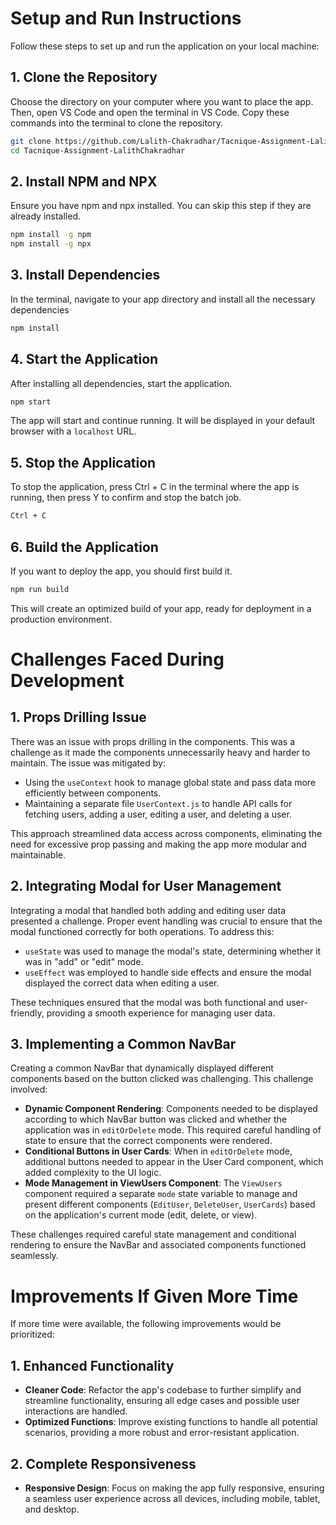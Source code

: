 # Setup and Run Instructions

Follow these steps to set up and run the application on your local machine:

## 1. Clone the Repository
Choose the directory on your computer where you want to place the app. Then, open VS Code and open the terminal in VS Code. Copy these commands into the terminal to clone the repository.

```bash
git clone https://github.com/Lalith-Chakradhar/Tacnique-Assignment-LalithChakradhar.git
cd Tacnique-Assignment-LalithChakradhar
```

## 2. Install NPM and NPX
Ensure you have npm and npx installed. You can skip this step if they are already installed.

```bash
npm install -g npm
npm install -g npx
```

## 3. Install Dependencies
In the terminal, navigate to your app directory and install all the necessary dependencies

```bash
npm install
```

## 4. Start the Application
After installing all dependencies, start the application.

```bash
npm start
```
The app will start and continue running. It will be displayed in your default browser with a `localhost` URL.


## 5. Stop the Application
To stop the application, press Ctrl + C in the terminal where the app is running, then press Y to confirm and stop the batch job.

```bash
Ctrl + C
```

## 6. Build the Application
If you want to deploy the app, you should first build it.

```bash
npm run build
```

This will create an optimized build of your app, ready for deployment in a production environment.


# Challenges Faced During Development

## 1. Props Drilling Issue

There was an issue with props drilling in the components. This was a challenge as it made the components unnecessarily heavy and harder to maintain. The issue was mitigated by:

- Using the `useContext` hook to manage global state and pass data more efficiently between components.
- Maintaining a separate file `UserContext.js` to handle API calls for fetching users, adding a user, editing a user, and deleting a user.

This approach streamlined data access across components, eliminating the need for excessive prop passing and making the app more modular and maintainable.

## 2. Integrating Modal for User Management

Integrating a modal that handled both adding and editing user data presented a challenge. Proper event handling was crucial to ensure that the modal functioned correctly for both operations. To address this:

- `useState` was used to manage the modal's state, determining whether it was in "add" or "edit" mode.
- `useEffect` was employed to handle side effects and ensure the modal displayed the correct data when editing a user.

These techniques ensured that the modal was both functional and user-friendly, providing a smooth experience for managing user data.

## 3. Implementing a Common NavBar

Creating a common NavBar that dynamically displayed different components based on the button clicked was challenging. This challenge involved:

- **Dynamic Component Rendering**: Components needed to be displayed according to which NavBar button was clicked and whether the application was in `editOrDelete` mode. This required careful handling of state to ensure that the correct components were rendered.
- **Conditional Buttons in User Cards**: When in `editOrDelete` mode, additional buttons needed to appear in the User Card component, which added complexity to the UI logic.
- **Mode Management in ViewUsers Component**: The `ViewUsers` component required a separate `mode` state variable to manage and present different components (`EditUser`, `DeleteUser`, `UserCards`) based on the application's current mode (edit, delete, or view).

These challenges required careful state management and conditional rendering to ensure the NavBar and associated components functioned seamlessly.


# Improvements If Given More Time

If more time were available, the following improvements would be prioritized:

## 1. Enhanced Functionality

- **Cleaner Code**: Refactor the app's codebase to further simplify and streamline functionality, ensuring all edge cases and possible user interactions are handled.
- **Optimized Functions**: Improve existing functions to handle all potential scenarios, providing a more robust and error-resistant application.

## 2. Complete Responsiveness

- **Responsive Design**: Focus on making the app fully responsive, ensuring a seamless user experience across all devices, including mobile, tablet, and desktop.




